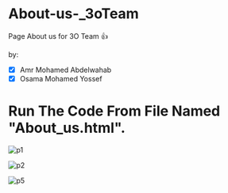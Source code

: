 




# About-us-_3oTeam

Page About us  for 3O Team :+1:

by:
  - [x] Amr Mohamed Abdelwahab
  - [x] Osama Mohamed Yossef

# Run The Code From File Named "About_us.html".

![p1](https://user-images.githubusercontent.com/73329518/122652628-1546b680-d140-11eb-9e2b-799c5680bba7.jpg)

![p2](https://user-images.githubusercontent.com/73329518/122652677-3b6c5680-d140-11eb-911c-0148f90f2649.jpg)

![p5](https://user-images.githubusercontent.com/73329518/122652458-41ae0300-d13f-11eb-8513-8dc09c81f9bc.jpg)
